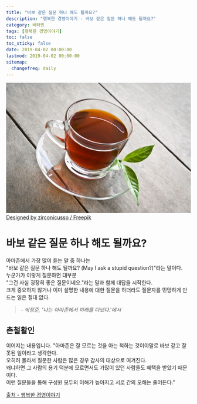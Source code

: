 ```yaml
---
title: "바보 같은 질문 하나 해도 될까요?"
description: "행복한 경영이야기 - 바보 같은 질문 하나 해도 될까요?"
category: 비타민
tags: [행복한 경영이야기]
toc: false
toc_sticky: false
date: 2019-04-02 00:00:00
lastmod: 2019-04-02 00:00:00
sitemap:
  changefreq: daily
---
```


![Tea](/assets/images/tea.jpg)  
[Designed by zirconicusso / Freepik](http://www.freepik.com)
  
  
  
# 바보 같은 질문 하나 해도 될까요?  

아마존에서 가장 많이 듣는 말 중 하나는  
"바보 같은 질문 하나 해도 될까요? (May I ask a stupid question?)"라는 말이다.  
누군가가 이렇게 질문하면 대부분  
"그건 사실 굉장히 좋은 질문이네요."라는 말과 함께 대답을 시작한다.  
크게 중요하지 않거나 이미 설명한 내용에 대한 질문을 하더라도 질문자를 민망하게 만드는 일은 절대 없다.  
>*- 박정준, '나는 아마존에서 미래를 다녔다.'에서*  
  
  
## 촌철활인  
  
이어지는 내용입니다. "아마존은 잘 모르는 것을 아는 척하는 것이야말로 바보 같고 잘못된 일이라고 생각한다.  
오히려 몰라서 질문한 사람은 많은 경우 감사의 대상으로 여겨진다.  
왜냐하면 그 사람의 용기 덕분에 모르면서도 가많이 있던 사람들도 혜택을 받았기 때문이다.  
이런 질문들을 통해 구성원 모두의 이해가 높아지고 서로 간의 오해는 줄어든다."  

[출처 - 행복한 경영이야기](http://www.happyceo.or.kr/Story/ContentsView?num=3954)
